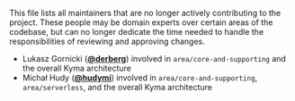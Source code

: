 This file lists all maintainers that are no longer actively contributing to the project. These people may be domain experts over certain areas of the codebase, but can no longer dedicate the time needed to handle the responsibilities of reviewing and approving changes.

* Lukasz Gornicki (**[@derberg](https://github.com/derberg)**) involved in `area/core-and-supporting` and the overall Kyma architecture
* Michał Hudy (**[@hudymi](https://github.com/hudymi)**) involved in `area/core-and-supporting`, `area/serverless`, and the overall Kyma architecture
